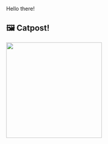 Hello there!



## 🖼️ Catpost!

<sub>
    <img src="https://cdn2.thecatapi.com/images/MTc1NTY0OQ.jpg" height="256">
</sub>

